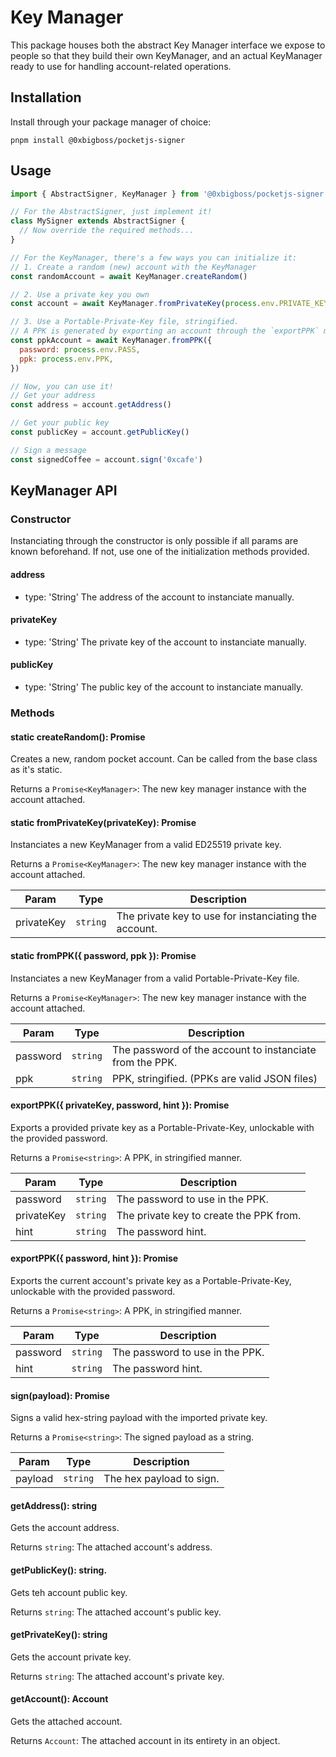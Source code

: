 # Key Manager

This package houses both the abstract Key Manager interface we expose to people so that they build their own KeyManager, and an actual KeyManager ready to use for handling account-related operations.

## Installation

Install through your package manager of choice:

```
pnpm install @0xbigboss/pocketjs-signer
```

## Usage

```js
import { AbstractSigner, KeyManager } from '@0xbigboss/pocketjs-signer'

// For the AbstractSigner, just implement it!
class MySigner extends AbstractSigner {
  // Now override the required methods...
}

// For the KeyManager, there's a few ways you can initialize it:
// 1. Create a random (new) account with the KeyManager
const randomAccount = await KeyManager.createRandom()

// 2. Use a private key you own
const account = await KeyManager.fromPrivateKey(process.env.PRIVATE_KEY)

// 3. Use a Portable-Private-Key file, stringified.
// A PPK is generated by exporting an account through the `exportPPK` method.
const ppkAccount = await KeyManager.fromPPK({
  password: process.env.PASS,
  ppk: process.env.PPK,
})

// Now, you can use it!
// Get your address
const address = account.getAddress()

// Get your public key
const publicKey = account.getPublicKey()

// Sign a message
const signedCoffee = account.sign('0xcafe')
```

## KeyManager API

### Constructor

Instanciating through the constructor is only possible if all params are known beforehand. If not, use one of the initialization methods provided.

#### address

- type: 'String'
  The address of the account to instanciate manually.

#### privateKey

- type: 'String'
  The private key of the account to instanciate manually.

#### publicKey

- type: 'String'
  The public key of the account to instanciate manually.

### Methods

#### static createRandom(): Promise<KeyManager>

Creates a new, random pocket account. Can be called from the base class as it's static.

Returns a `Promise<KeyManager>`: The new key manager instance with the account attached.

#### static fromPrivateKey(privateKey): Promise<KeyManager>

Instanciates a new KeyManager from a valid ED25519 private key.

Returns a `Promise<KeyManager>`: The new key manager instance with the account attached.

| Param      | Type     | Description                                           |
| ---------- | -------- | ----------------------------------------------------- |
| privateKey | `string` | The private key to use for instanciating the account. |

#### static fromPPK({ password, ppk }): Promise<KeyManager>

Instanciates a new KeyManager from a valid Portable-Private-Key file.

Returns a `Promise<KeyManager>`: The new key manager instance with the account attached.

| Param    | Type     | Description                                              |
| -------- | -------- | -------------------------------------------------------- |
| password | `string` | The password of the account to instanciate from the PPK. |
| ppk      | `string` | PPK, stringified. (PPKs are valid JSON files)            |

#### exportPPK({ privateKey, password, hint }): Promise<string>

Exports a provided private key as a Portable-Private-Key, unlockable with the provided password.

Returns a `Promise<string>`: A PPK, in stringified manner.

| Param      | Type     | Description                             |
| ---------- | -------- | --------------------------------------- |
| password   | `string` | The password to use in the PPK.         |
| privateKey | `string` | The private key to create the PPK from. |
| hint       | `string` | The password hint.                      |

#### exportPPK({ password, hint }): Promise<string>

Exports the current account's private key as a Portable-Private-Key, unlockable with the provided password.

Returns a `Promise<string>`: A PPK, in stringified manner.

| Param    | Type     | Description                     |
| -------- | -------- | ------------------------------- |
| password | `string` | The password to use in the PPK. |
| hint     | `string` | The password hint.              |

#### sign(payload): Promise<string>

Signs a valid hex-string payload with the imported private key.

Returns a `Promise<string>`: The signed payload as a string.

| Param   | Type     | Description              |
| ------- | -------- | ------------------------ |
| payload | `string` | The hex payload to sign. |

#### getAddress(): string

Gets the account address.

Returns `string`: The attached account's address.

#### getPublicKey(): string.

Gets teh account public key.

Returns `string`: The attached account's public key.

#### getPrivateKey(): string

Gets the account private key.

Returns `string`: The attached account's private key.

#### getAccount(): Account

Gets the attached account.

Returns `Account`: The attached account in its entirety in an object.
